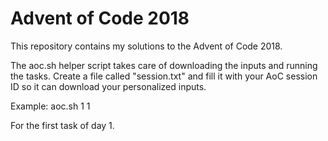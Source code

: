 # Advent of Code 2018

This repository contains my solutions to the Advent of Code 2018.

The aoc.sh helper script takes care of downloading the inputs and running the
tasks. Create a file called "session.txt" and fill it with your AoC session ID
so it can download your personalized inputs.

Example: aoc.sh 1 1

For the first task of day 1.
